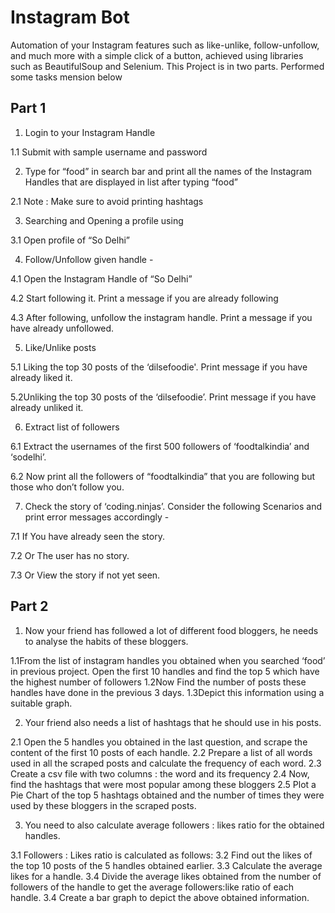# Instagram Bot
Automation of your Instagram features such as like-unlike, follow-unfollow, and much more with a simple click of a button, achieved using libraries such as BeautifulSoup and Selenium.
This Project is in two parts. Performed some tasks mension below

## Part 1 
1. Login to your Instagram Handle

1.1 Submit with sample username and password

2. Type for “food” in search bar and print all the names of the Instagram Handles that are displayed in list after typing “food”

2.1 Note : Make sure to avoid printing hashtags

3. Searching and Opening a profile using 

3.1 Open profile of “So Delhi”

4. Follow/Unfollow given handle - 

4.1 Open the Instagram Handle of “So Delhi”

4.2 Start following it. Print a message if you are already following

4.3 After following, unfollow the instagram handle. Print a message if you have already unfollowed.

5. Like/Unlike posts

5.1 Liking the top 30 posts of the ‘dilsefoodie'. Print message if you have already liked it.

5.2Unliking the top 30 posts of the ‘dilsefoodie’. Print message if you have already unliked it.

6. Extract list of followers

6.1 Extract the usernames of the first 500 followers of ‘foodtalkindia’ and ‘sodelhi’.

6.2 Now print all the followers of “foodtalkindia” that you are following but those who don’t follow you.

7. Check the story of ‘coding.ninjas’. Consider the following Scenarios and print error messages accordingly -

7.1 If You have already seen the story.

7.2 Or The user has no story.

7.3 Or View the story if not yet seen.

## Part 2

1. Now your friend has followed a lot of different food bloggers, he needs to analyse the habits of these bloggers.

1.1From the list of instagram handles you obtained when you searched ‘food’ in previous project. Open the first 10 handles and find the top 5 which have the highest number of followers
1.2Now Find the number of posts these handles have done in the previous 3 days.
1.3Depict this information using a suitable graph.

2. Your friend also needs a list of hashtags that he should use in his posts.

2.1 Open the 5 handles you obtained in the last question, and scrape the content of the first 10 posts of each handle.
2.2 Prepare a list of all words used in all the scraped posts and calculate the frequency of each word.
2.3 Create a csv file with two columns : the word and its frequency
2.4 Now, find the hashtags that were most popular among these bloggers
2.5 Plot a Pie Chart of the top 5 hashtags obtained and the number of times they were used by these bloggers in the scraped posts.

3. You need to also calculate average followers : likes ratio for the obtained handles.

3.1 Followers : Likes ratio is calculated as follows:
3.2 Find out the likes of the top 10 posts of the 5 handles obtained earlier.
3.3 Calculate the average likes for a handle.
3.4 Divide the average likes obtained from the number of followers of the handle to get the average followers:like ratio of each handle.
3.4 Create a bar graph to depict the above obtained information.
